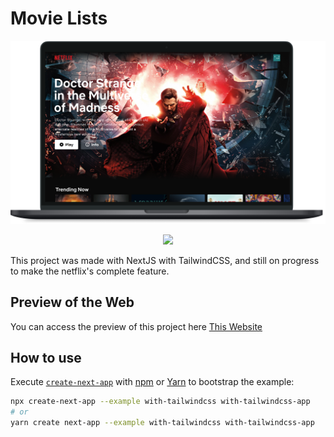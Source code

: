 # Movie Lists

<img src="images/movieMacbook.png" width="1000"/>
<p align="center">
  <img src="images/movieIphone12.svg" height="600"/>
</p>

This project was made with NextJS with TailwindCSS, and still on progress to make the netflix's complete feature.

## Preview of the Web

You can access the preview of this project here [This Website](http://movie.andikay.me)

## How to use

Execute [`create-next-app`](https://github.com/vercel/next.js/tree/canary/packages/create-next-app) with [npm](https://docs.npmjs.com/cli/init) or [Yarn](https://yarnpkg.com/lang/en/docs/cli/create/) to bootstrap the example:

```bash
npx create-next-app --example with-tailwindcss with-tailwindcss-app
# or
yarn create next-app --example with-tailwindcss with-tailwindcss-app
```
